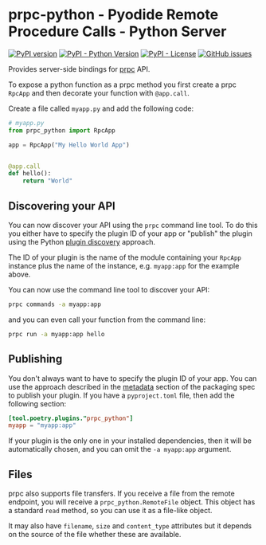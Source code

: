 
# prpc-python - Pyodide Remote Procedure Calls - Python Server

[![PyPI version](https://badge.fury.io/py/prpc-python.svg)](https://badge.fury.io/py/prpc-python)
[![PyPI - Python Version](https://img.shields.io/pypi/pyversions/prpc-python.svg)](https://pypi.org/project/prpc-python/)
[![PyPI - License](https://img.shields.io/pypi/l/prpc-python.svg)](https://pypi.org/project/prpc-python/)
[![GitHub issues](https://img.shields.io/github/issues/SocialFinanceDigitalLabs/prpc.svg)](https://github.com/SocialFinanceDigitalLabs/prpc/issues)

Provides server-side bindings for [prpc][prpc] API. 

To expose a python function as a prpc method you first create
a prpc `RpcApp` and then decorate your function with `@app.call`. 

Create a file called `myapp.py` and add the following code:

```python
# myapp.py
from prpc_python import RpcApp

app = RpcApp("My Hello World App")


@app.call
def hello():
    return "World"
```

## Discovering your API

You can now discover your API using the `prpc` command line tool. To do this
you either have to specify the plugin ID of your app or "publish" the
plugin using the Python [plugin discovery][discovery] approach.

The ID of your plugin is the name of the module containing 
your `RpcApp` instance plus the name of the instance, e.g. 
`myapp:app` for the example above.

You can now use the command line tool to discover your API:

```bash
prpc commands -a myapp:app     
```

and you can even call your function from the command line:

```bash
prpc run -a myapp:app hello
```

## Publishing 

You don't always want to have to specify the plugin ID of your app. You can 
use the approach described in the [metadata][discovery] section of the packaging
spec to publish your plugin. If you have a `pyproject.toml` file, then add
the following section:

```toml
[tool.poetry.plugins."prpc_python"]
myapp = "myapp:app"
```

If your plugin is the only one in your installed dependencies, then it will
be automatically chosen, and you can omit the `-a myapp:app` argument.

## Files

prpc also supports file transfers. If you receive a file from the remote 
endpoint, you will receive a `prpc_python.RemoteFile` object. This object
has a standard `read` method, so you can use it as a file-like object.

It may also have `filename`, `size` and `content_type` attributes but it
depends on the source of the file whether these are available.

[prpc]: https://github.com/SocialFinanceDigitalLabs/prpc
[discovery]: https://packaging.python.org/en/latest/guides/creating-and-discovering-plugins/#using-package-metadata    
